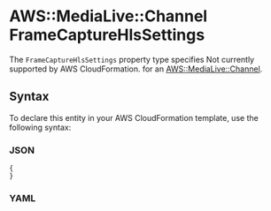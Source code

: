 # AWS::MediaLive::Channel FrameCaptureHlsSettings<a name="aws-properties-medialive-channel-framecapturehlssettings"></a>

<a name="aws-properties-medialive-channel-framecapturehlssettings-description"></a>The `FrameCaptureHlsSettings` property type specifies Not currently supported by AWS CloudFormation\. for an [AWS::MediaLive::Channel](aws-resource-medialive-channel.md)\.

## Syntax<a name="aws-properties-medialive-channel-framecapturehlssettings-syntax"></a>

To declare this entity in your AWS CloudFormation template, use the following syntax:

### JSON<a name="aws-properties-medialive-channel-framecapturehlssettings-syntax.json"></a>

```
{
}
```

### YAML<a name="aws-properties-medialive-channel-framecapturehlssettings-syntax.yaml"></a>

```
```